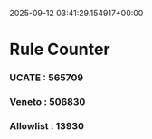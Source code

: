 2025-09-12 03:41:29.154917+00:00
# Rule Counter 
 ### UCATE : 565709

 ### Veneto : 506830

 ### Allowlist : 13930